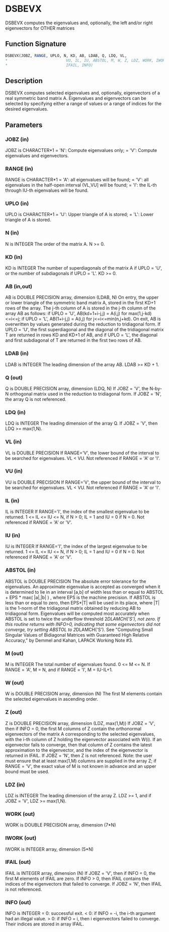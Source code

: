 # DSBEVX

DSBEVX computes the eigenvalues and, optionally, the left and/or right eigenvectors for OTHER matrices

## Function Signature

```fortran
DSBEVX(JOBZ, RANGE, UPLO, N, KD, AB, LDAB, Q, LDQ, VL,
*                          VU, IL, IU, ABSTOL, M, W, Z, LDZ, WORK, IWORK,
*                          IFAIL, INFO)
```

## Description


 DSBEVX computes selected eigenvalues and, optionally, eigenvectors
 of a real symmetric band matrix A.  Eigenvalues and eigenvectors can
 be selected by specifying either a range of values or a range of
 indices for the desired eigenvalues.

## Parameters

### JOBZ (in)

JOBZ is CHARACTER*1 = 'N': Compute eigenvalues only; = 'V': Compute eigenvalues and eigenvectors.

### RANGE (in)

RANGE is CHARACTER*1 = 'A': all eigenvalues will be found; = 'V': all eigenvalues in the half-open interval (VL,VU] will be found; = 'I': the IL-th through IU-th eigenvalues will be found.

### UPLO (in)

UPLO is CHARACTER*1 = 'U': Upper triangle of A is stored; = 'L': Lower triangle of A is stored.

### N (in)

N is INTEGER The order of the matrix A. N >= 0.

### KD (in)

KD is INTEGER The number of superdiagonals of the matrix A if UPLO = 'U', or the number of subdiagonals if UPLO = 'L'. KD >= 0.

### AB (in,out)

AB is DOUBLE PRECISION array, dimension (LDAB, N) On entry, the upper or lower triangle of the symmetric band matrix A, stored in the first KD+1 rows of the array. The j-th column of A is stored in the j-th column of the array AB as follows: if UPLO = 'U', AB(kd+1+i-j,j) = A(i,j) for max(1,j-kd)<=i<=j; if UPLO = 'L', AB(1+i-j,j) = A(i,j) for j<=i<=min(n,j+kd). On exit, AB is overwritten by values generated during the reduction to tridiagonal form. If UPLO = 'U', the first superdiagonal and the diagonal of the tridiagonal matrix T are returned in rows KD and KD+1 of AB, and if UPLO = 'L', the diagonal and first subdiagonal of T are returned in the first two rows of AB.

### LDAB (in)

LDAB is INTEGER The leading dimension of the array AB. LDAB >= KD + 1.

### Q (out)

Q is DOUBLE PRECISION array, dimension (LDQ, N) If JOBZ = 'V', the N-by-N orthogonal matrix used in the reduction to tridiagonal form. If JOBZ = 'N', the array Q is not referenced.

### LDQ (in)

LDQ is INTEGER The leading dimension of the array Q. If JOBZ = 'V', then LDQ >= max(1,N).

### VL (in)

VL is DOUBLE PRECISION If RANGE='V', the lower bound of the interval to be searched for eigenvalues. VL < VU. Not referenced if RANGE = 'A' or 'I'.

### VU (in)

VU is DOUBLE PRECISION If RANGE='V', the upper bound of the interval to be searched for eigenvalues. VL < VU. Not referenced if RANGE = 'A' or 'I'.

### IL (in)

IL is INTEGER If RANGE='I', the index of the smallest eigenvalue to be returned. 1 <= IL <= IU <= N, if N > 0; IL = 1 and IU = 0 if N = 0. Not referenced if RANGE = 'A' or 'V'.

### IU (in)

IU is INTEGER If RANGE='I', the index of the largest eigenvalue to be returned. 1 <= IL <= IU <= N, if N > 0; IL = 1 and IU = 0 if N = 0. Not referenced if RANGE = 'A' or 'V'.

### ABSTOL (in)

ABSTOL is DOUBLE PRECISION The absolute error tolerance for the eigenvalues. An approximate eigenvalue is accepted as converged when it is determined to lie in an interval [a,b] of width less than or equal to ABSTOL + EPS * max( |a|,|b| ) , where EPS is the machine precision. If ABSTOL is less than or equal to zero, then EPS*|T| will be used in its place, where |T| is the 1-norm of the tridiagonal matrix obtained by reducing AB to tridiagonal form. Eigenvalues will be computed most accurately when ABSTOL is set to twice the underflow threshold 2*DLAMCH('S'), not zero. If this routine returns with INFO>0, indicating that some eigenvectors did not converge, try setting ABSTOL to 2*DLAMCH('S'). See "Computing Small Singular Values of Bidiagonal Matrices with Guaranteed High Relative Accuracy," by Demmel and Kahan, LAPACK Working Note #3.

### M (out)

M is INTEGER The total number of eigenvalues found. 0 <= M <= N. If RANGE = 'A', M = N, and if RANGE = 'I', M = IU-IL+1.

### W (out)

W is DOUBLE PRECISION array, dimension (N) The first M elements contain the selected eigenvalues in ascending order.

### Z (out)

Z is DOUBLE PRECISION array, dimension (LDZ, max(1,M)) If JOBZ = 'V', then if INFO = 0, the first M columns of Z contain the orthonormal eigenvectors of the matrix A corresponding to the selected eigenvalues, with the i-th column of Z holding the eigenvector associated with W(i). If an eigenvector fails to converge, then that column of Z contains the latest approximation to the eigenvector, and the index of the eigenvector is returned in IFAIL. If JOBZ = 'N', then Z is not referenced. Note: the user must ensure that at least max(1,M) columns are supplied in the array Z; if RANGE = 'V', the exact value of M is not known in advance and an upper bound must be used.

### LDZ (in)

LDZ is INTEGER The leading dimension of the array Z. LDZ >= 1, and if JOBZ = 'V', LDZ >= max(1,N).

### WORK (out)

WORK is DOUBLE PRECISION array, dimension (7*N)

### IWORK (out)

IWORK is INTEGER array, dimension (5*N)

### IFAIL (out)

IFAIL is INTEGER array, dimension (N) If JOBZ = 'V', then if INFO = 0, the first M elements of IFAIL are zero. If INFO > 0, then IFAIL contains the indices of the eigenvectors that failed to converge. If JOBZ = 'N', then IFAIL is not referenced.

### INFO (out)

INFO is INTEGER = 0: successful exit. < 0: if INFO = -i, the i-th argument had an illegal value. > 0: if INFO = i, then i eigenvectors failed to converge. Their indices are stored in array IFAIL.

